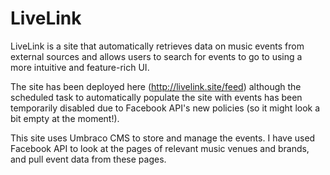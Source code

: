 # LiveLink

LiveLink is a site that automatically retrieves data on music events from external sources and allows users to search for events to go to using a more intuitive and feature-rich UI.

The site has been deployed here (http://livelink.site/feed) although the scheduled task to automatically populate the site with events has been temporarily disabled due to Facebook API's new policies (so it might look a bit empty at the moment!).

This site uses Umbraco CMS to store and manage the events. I have used Facebook API to look at the pages of relevant music venues and brands, and pull event data from these pages.
